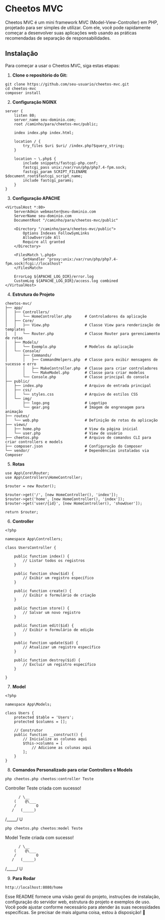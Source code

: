 # Cheetos MVC

Cheetos MVC é um mini framework MVC (Model-View-Controller) em PHP, projetado para ser simples de utilizar. Com ele, você pode rapidamente começar a desenvolver suas aplicações web usando as práticas recomendadas de separação de responsabilidades.

## Instalação

Para começar a usar o Cheetos MVC, siga estas etapas:

1. **Clone o repositório do Git:**
```
git clone https://github.com/seu-usuario/cheetos-mvc.git
cd cheetos-mvc
composer install
```
2. **Configuração NGINX**
```
server {
    listen 80;
    server_name seu-dominio.com;
    root /caminho/para/cheetos-mvc/public;

    index index.php index.html;

    location / {
        try_files $uri $uri/ /index.php?$query_string;
    }

    location ~ \.php$ {
        include snippets/fastcgi-php.conf;
        fastcgi_pass unix:/var/run/php/php7.4-fpm.sock;
        fastcgi_param SCRIPT_FILENAME $document_root$fastcgi_script_name;
        include fastcgi_params;
    }
}
```
3. **Configuração APACHE**
```
<VirtualHost *:80>
    ServerAdmin webmaster@seu-dominio.com
    ServerName seu-dominio.com
    DocumentRoot "/caminho/para/cheetos-mvc/public"

    <Directory "/caminho/para/cheetos-mvc/public">
        Options Indexes FollowSymLinks
        AllowOverride All
        Require all granted
    </Directory>

    <FilesMatch \.php$>
        SetHandler "proxy:unix:/var/run/php/php7.4-fpm.sock|fcgi://localhost"
    </FilesMatch>

    ErrorLog ${APACHE_LOG_DIR}/error.log
    CustomLog ${APACHE_LOG_DIR}/access.log combined
</VirtualHost>
```

4. **Estrutura do Projeto**
```
cheetos-mvc/
├── app/
│   ├── Controllers/
│   │   └── HomeController.php      # Controladores da aplicação
│   ├── Core/
│   │   ├── View.php                # Classe View para renderização de templates
│   │   └── Router.php              # Classe Router para gerenciamento de rotas
│   ├── Models/
│   │   └── Exemplo.php             # Modelos da aplicação
│   └── Console/
│       ├── Commands/
│       │   ├── CommandHelpers.php  # Classe para exibir mensagens de sucesso e erro
│       │   ├── MakeController.php  # Classe para criar controladores
│       │   └── MakeModel.php       # Classe para criar modelos
│       └── Console.php             # Classe principal do console
├── public/
│   ├── index.php                   # Arquivo de entrada principal
│   ├── css/
│   │   └── styles.css              # Arquivo de estilos CSS
│   └── img/
│       ├── logo.png                # Logotipo
│       └── gear.png                # Imagem de engrenagem para animação
├── routes/
│   └── web.php                     # Definição de rotas da aplicação
├── views/
│   ├── home.php                    # View da página inicial
│   └── user.php                    # View de usuário
├── cheetos.php                     # Arquivo de comandos CLI para criar controllers e models
├── composer.json                   # Configuração do Composer
└── vendor/                         # Dependências instaladas via Composer
```

5. **Rotas**
```
use App\Core\Router;
use App\Controllers\HomeController;

$router = new Router();

$router->get('/', [new HomeController(), 'index']);
$router->get('home', [new HomeController(), 'index']);
$router->get('user/{id}', [new HomeController(), 'showUser']);

return $router;
```

6. **Controller**
```
<?php

namespace App\Controllers;

class UsersController {

    public function index() {
        // Listar todos os registros
    }

    public function show($id) {
        // Exibir um registro específico
    }

    public function create() {
        // Exibir o formulário de criação
    }

    public function store() {
        // Salvar um novo registro
    }

    public function edit($id) {
        // Exibir o formulário de edição
    }

    public function update($id) {
        // Atualizar um registro específico
    }

    public function destroy($id) {
        // Excluir um registro específico
    }

}

```
7. **Model**
```
<?php

namespace App\Models;

class Users {
    protected $table = 'Users';
    protected $columns = [];
    
    // Construtor
    public function __construct() {
        // Inicialize as colunas aqui
        $this->columns = [
            // Adicione as colunas aqui
        ];
    }
}
```

8. **Comandos Personalizado para criar Controllers e Models**
```
php cheetos.php cheetos:controller Teste
```
Controller Teste criada com sucesso!

          / \__
        (    @\___
        /         O
       /   (_____)
/_____/    U

```
php cheetos.php cheetos:model Teste
```

Model Teste criada com sucesso!

          / \__
        (    @\___
        /         O
       /   (_____)
/_____/    U
        

9. **Para Rodar**
```
http://localhost:8080/home
```
Esse README fornece uma visão geral do projeto, instruções de instalação, configuração do servidor web, estrutura do projeto e exemplos de uso. Você pode ajustar conforme necessário para atender às suas necessidades específicas. Se precisar de mais alguma coisa, estou à disposição! 🚀

